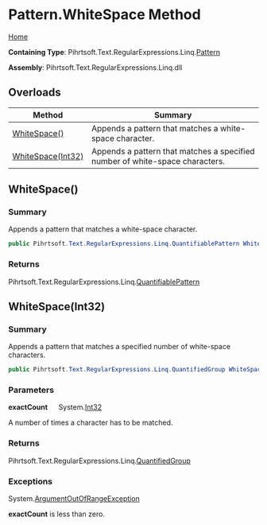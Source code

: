 # Pattern\.WhiteSpace Method

[Home](../../../../../../README.md)

**Containing Type**: Pihrtsoft\.Text\.RegularExpressions\.Linq\.[Pattern](../README.md)

**Assembly**: Pihrtsoft\.Text\.RegularExpressions\.Linq\.dll

## Overloads

| Method | Summary |
| ------ | ------- |
| [WhiteSpace()](#Pihrtsoft_Text_RegularExpressions_Linq_Pattern_WhiteSpace) | Appends a pattern that matches a white\-space character\. |
| [WhiteSpace(Int32)](#Pihrtsoft_Text_RegularExpressions_Linq_Pattern_WhiteSpace_System_Int32_) | Appends a pattern that matches a specified number of white\-space characters\. |

## WhiteSpace\(\) <a name="Pihrtsoft_Text_RegularExpressions_Linq_Pattern_WhiteSpace"></a>

### Summary

Appends a pattern that matches a white\-space character\.

```csharp
public Pihrtsoft.Text.RegularExpressions.Linq.QuantifiablePattern WhiteSpace()
```

### Returns

Pihrtsoft\.Text\.RegularExpressions\.Linq\.[QuantifiablePattern](../../QuantifiablePattern/README.md)

## WhiteSpace\(Int32\) <a name="Pihrtsoft_Text_RegularExpressions_Linq_Pattern_WhiteSpace_System_Int32_"></a>

### Summary

Appends a pattern that matches a specified number of white\-space characters\.

```csharp
public Pihrtsoft.Text.RegularExpressions.Linq.QuantifiedGroup WhiteSpace(int exactCount)
```

### Parameters

**exactCount** &emsp; System\.[Int32](https://docs.microsoft.com/en-us/dotnet/api/system.int32)

A number of times a character has to be matched\.

### Returns

Pihrtsoft\.Text\.RegularExpressions\.Linq\.[QuantifiedGroup](../../QuantifiedGroup/README.md)

### Exceptions

System\.[ArgumentOutOfRangeException](https://docs.microsoft.com/en-us/dotnet/api/system.argumentoutofrangeexception)

**exactCount** is less than zero\.


